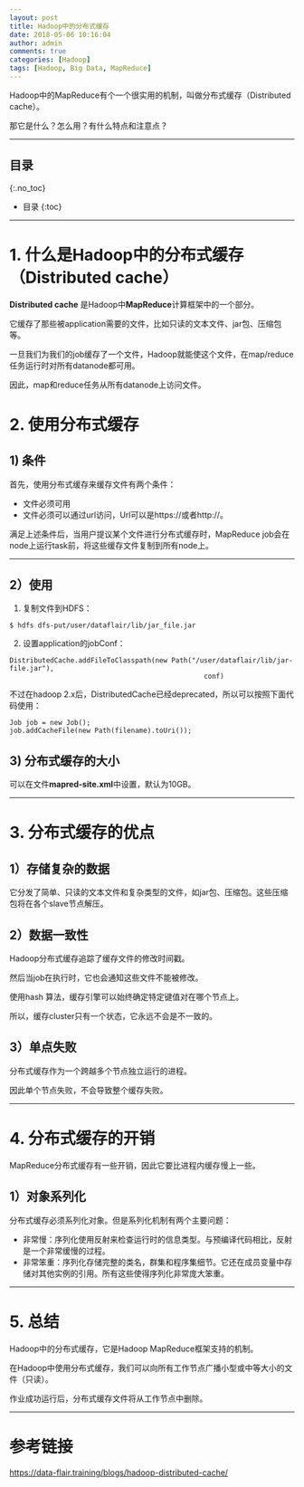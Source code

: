 ```yaml
---
layout: post
title: Hadoop中的分布式缓存
date: 2018-05-06 10:16:04
author: admin
comments: true
categories: [Hadoop]
tags: [Hadoop, Big Data, MapReduce]
---
```


Hadoop中的MapReduce有个一个很实用的机制，叫做分布式缓存（Distributed cache）。

那它是什么？怎么用？有什么特点和注意点？

<!-- more -->
---
## 目录
{:.no_toc}

* 目录
{:toc}
---

# 1. 什么是Hadoop中的分布式缓存（Distributed cache）

**Distributed cache** 是Hadoop中**MapReduce**计算框架中的一个部分。

它缓存了那些被application需要的文件，比如只读的文本文件、jar包、压缩包等。

一旦我们为我们的job缓存了一个文件，Hadoop就能使这个文件，在map/reduce任务运行时对所有datanode都可用。

因此，map和reduce任务从所有datanode上访问文件。

# 2. 使用分布式缓存

## 1) 条件
首先，使用分布式缓存来缓存文件有两个条件：
- 文件必须可用
- 文件必须可以通过url访问，Url可以是https://或者http://。

满足上述条件后，当用户提议某个文件进行分布式缓存时，MapReduce job会在node上运行task前，将这些缓存文件复制到所有node上。

---

## 2）使用

1. 复制文件到HDFS：
```
$ hdfs dfs-put/user/dataflair/lib/jar_file.jar
```
2. 设置application的jobConf：
```
DistributedCache.addFileToClasspath(new Path("/user/dataflair/lib/jar-file.jar"),
                                                conf)
```
不过在hadoop 2.x后，DistributedCache已经deprecated，所以可以按照下面代码使用：
```
Job job = new Job();
job.addCacheFile(new Path(filename).toUri());
```

## 3) 分布式缓存的大小

可以在文件**mapred-site.xml**中设置，默认为10GB。

---

# 3. 分布式缓存的优点

## 1）存储复杂的数据

它分发了简单、只读的文本文件和复杂类型的文件，如jar包、压缩包。这些压缩包将在各个slave节点解压。

## 2）数据一致性

Hadoop分布式缓存追踪了缓存文件的修改时间戳。

然后当job在执行时，它也会通知这些文件不能被修改。

使用hash 算法，缓存引擎可以始终确定特定键值对在哪个节点上。

所以，缓存cluster只有一个状态，它永远不会是不一致的。

## 3）单点失败

分布式缓存作为一个跨越多个节点独立运行的进程。

因此单个节点失败，不会导致整个缓存失败。

---

# 4. 分布式缓存的开销

MapReduce分布式缓存有一些开销，因此它要比进程内缓存慢上一些。

## 1）对象系列化

分布式缓存必须系列化对象。但是系列化机制有两个主要问题：
- 非常慢：序列化使用反射来检查运行时的信息类型。与预编译代码相比，反射是一个非常缓慢的过程。
- 非常笨重：序列化存储完整的类名，群集和程序集细节。它还在成员变量中存储对其他实例的引用。所有这些使得序列化非常庞大笨重。

---

# 5. 总结

Hadoop中的分布式缓存，它是Hadoop MapReduce框架支持的机制。

在Hadoop中使用分布式缓存，我们可以向所有工作节点广播小型或中等大小的文件（只读）。

作业成功运行后，分布式缓存文件将从工作节点中删除。

---

# 参考链接

https://data-flair.training/blogs/hadoop-distributed-cache/